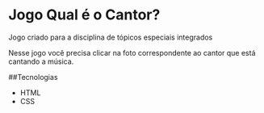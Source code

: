 # Jogo Qual é o Cantor?
Jogo criado para a disciplina de tópicos especiais integrados

Nesse jogo você precisa clicar na foto correspondente ao cantor que está cantando a música.

##Tecnologias
-   HTML
- CSS
